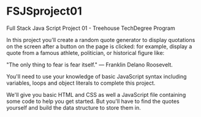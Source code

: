 # FSJSproject01
Full Stack Java Script Project 01 - Treehouse TechDegree Program

In this project you'll create a random quote generator to display quotations on the screen after a button on the page is clicked: for example, display a quote from a famous athlete, politician, or historical figure like:

"The only thing to fear is fear itself." — Franklin Delano Roosevelt.

You'll need to use your knowledge of basic JavaScript syntax including variables, loops and object literals to complete this project.

We'll give you basic HTML and CSS as well a JavaScript file containing some code to help you get started. But you'll have to find the quotes yourself and build the data structure to store them in.


